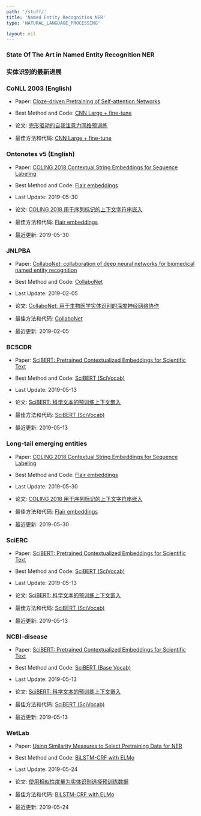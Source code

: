 ```yaml
---
path: '/stuff/'
title: 'Named Entity Recognition NER'
type: 'NATURAL_LANGUAGE_PROCESSING'

layout: nil
---
```


### State Of The Art in Named Entity Recognition NER  
### 实体识别的最新进展  

### CoNLL 2003 (English)

* Paper: [Cloze-driven Pretraining of Self-attention Networks](https://arxiv.org/pdf/1903.07785v1.pdf)

* Best Method and Code: [CNN Large + fine-tune]()

* 论文: [完形驱动的自我注意力网络预训练](https://arxiv.org/pdf/1903.07785v1.pdf)

* 最佳方法和代码: [CNN Large + fine-tune]()

### Ontonotes v5 (English)

* Paper: [COLING 2018 Contextual String Embeddings for Sequence Labeling](http://aclweb.org/anthology/C18-1139)

* Best Method and Code: [Flair embeddings](https://github.com/zalandoresearch/flair)

* Last Update: 2019-05-30

* 论文: [COLING 2018 用于序列标记的上下文字符串嵌入](http://aclweb.org/anthology/C18-1139)

* 最佳方法和代码: [Flair embeddings](https://github.com/zalandoresearch/flair)

* 最近更新: 2019-05-30

### JNLPBA

* Paper: [CollaboNet: collaboration of deep neural networks for biomedical named entity recognition](https://arxiv.org/pdf/1809.07950v1.pdf)

* Best Method and Code: [CollaboNet](https://github.com/wonjininfo/CollaboNet)

* Last Update: 2019-02-05

* 论文: [CollaboNet: 用于生物医学实体识别的深度神经网络协作](https://arxiv.org/pdf/1809.07950v1.pdf)

* 最佳方法和代码: [CollaboNet](https://github.com/wonjininfo/CollaboNet)

* 最近更新: 2019-02-05

### BC5CDR

* Paper: [SciBERT: Pretrained Contextualized Embeddings for Scientific Text](https://arxiv.org/pdf/1903.10676v1.pdf)

* Best Method and Code: [SciBERT (SciVocab)](https://github.com/allenai/scibert)

* Last Update: 2019-05-13

* 论文: [SciBERT: 科学文本的预训练上下文嵌入](https://arxiv.org/pdf/1903.10676v1.pdf)

* 最佳方法和代码: [SciBERT (SciVocab)](https://github.com/allenai/scibert)

* 最近更新: 2019-05-13

### Long-tail emerging entities

* Paper: [COLING 2018 Contextual String Embeddings for Sequence Labeling](http://aclweb.org/anthology/C18-1139)

* Best Method and Code: [Flair embeddings](https://github.com/zalandoresearch/flair)

* Last Update: 2019-05-30

* 论文: [COLING 2018 用于序列标记的上下文字符串嵌入](http://aclweb.org/anthology/C18-1139)

* 最佳方法和代码: [Flair embeddings](https://github.com/zalandoresearch/flair)

* 最近更新: 2019-05-30

### SciERC

* Paper: [SciBERT: Pretrained Contextualized Embeddings for Scientific Text](https://arxiv.org/pdf/1903.10676v1.pdf)

* Best Method and Code: [SciBERT (SciVocab)](https://github.com/allenai/scibert)

* Last Update: 2019-05-13

* 论文: [SciBERT: 科学文本的预训练上下文嵌入](https://arxiv.org/pdf/1903.10676v1.pdf)

* 最佳方法和代码: [SciBERT (SciVocab)](https://github.com/allenai/scibert)

* 最近更新: 2019-05-13

### NCBI-disease

* Paper: [SciBERT: Pretrained Contextualized Embeddings for Scientific Text](https://arxiv.org/pdf/1903.10676v1.pdf)

* Best Method and Code: [SciBERT (Base Vocab)](https://github.com/allenai/scibert)

* Last Update: 2019-05-13

* 论文: [SciBERT: 科学文本的预训练上下文嵌入](https://arxiv.org/pdf/1903.10676v1.pdf)

* 最佳方法和代码: [SciBERT (SciVocab)](https://github.com/allenai/scibert)

* 最近更新: 2019-05-13

### WetLab

* Paper: [Using Similarity Measures to Select Pretraining Data for NER](https://arxiv.org/pdf/1904.00585v2.pdf)

* Best Method and Code: [BiLSTM-CRF with ELMo](https://github.com/daixiangau/naacl2019-select-pretraining-data-for-ner)

* Last Update: 2019-05-24

* 论文: [使用相似性度量为实体识别选择预训练数据](https://arxiv.org/pdf/1904.00585v2.pdf)

* 最佳方法和代码: [BiLSTM-CRF with ELMo](https://github.com/daixiangau/naacl2019-select-pretraining-data-for-ner)

* 最近更新: 2019-05-24

